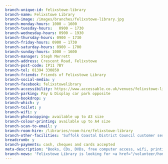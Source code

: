 ```yaml
---
branch-unique-id: felixstowe-library
branch-name: Felixstowe Library
branch-image: /images/branches/felixstowe-library.jpg
branch-monday-hours: 1000 – 1600
branch-tuesday-hours:	0900 – 1730
branch-wednesday-hours: 0900 – 1930
branch-thursday-hours: 0900 – 1730
branch-friday-hours: 0900 – 1730
branch-saturday-hours: 0900 – 1700
branch-sunday-hours: 1000 – 1600
branch-manager: Steph Merrett
branch-address: Crescent Road, Felixstowe
branch-post-code: IP11 7BY
branch-tel: 01394 330850
branch-friends: Friends of Felixstowe Library
branch-social-media: y
branch-facebook: felixstowelibrary
branch-accessibility: https://www.accessable.co.uk/venues/felixstowe-library
branch-parking: Pay & Display car park opposite
branch-bookdrop: y
branch-which: y
branch-toilet: y
branch-wifi: y
branch-photocopying: available up to A3 size
branch-colour-printing: available up to A4 size
branch-scan-to-email: y
branch-room-hire: /libraries/room-hire/felixstowe-library
branch-other-facilities: 'Suffolk Coastal District Council customer services. Visit the <a href="http://www.eastsuffolk.gov.uk/contact-us/">Suffolk Coastal and Waveney Councils website</a> for opening times.'
breadcrumb: y
branch-payments: cash, cheques and cards accepted
meta-description: "Books, CDs, DVDs, free computer access, wifi, printing, scanning, room hire, children's activities, older people's activities, health & wellbeing groups."
branch-news: 'Felixstowe Library is looking for <a href="/volunteer/home-library-service/">Home Library Service volunteers</a>.'
---
```


